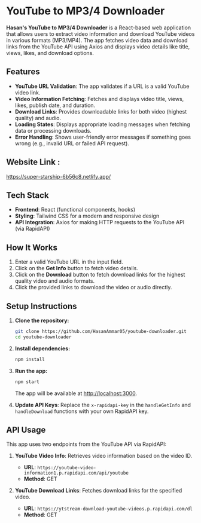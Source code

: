 # YouTube to MP3/4 Downloader

**Hasan's YouTube to MP3/4 Downloader** is a React-based web application that allows users to extract video information and download YouTube videos in various formats (MP3/MP4). The app fetches video data and download links from the YouTube API using Axios and displays video details like title, views, likes, and download options.

## Features
- **YouTube URL Validation**: The app validates if a URL is a valid YouTube video link.
- **Video Information Fetching**: Fetches and displays video title, views, likes, publish date, and duration.
- **Download Links**: Provides downloadable links for both video (highest quality) and audio.
- **Loading States**: Displays appropriate loading messages when fetching data or processing downloads.
- **Error Handling**: Shows user-friendly error messages if something goes wrong (e.g., invalid URL or failed API request).

## Website Link : 
https://super-starship-6b56c8.netlify.app/

## Tech Stack
- **Frontend**: React (functional components, hooks)
- **Styling**: Tailwind CSS for a modern and responsive design
- **API Integration**: Axios for making HTTP requests to the YouTube API (via RapidAPI)

## How It Works
1. Enter a valid YouTube URL in the input field.
2. Click on the **Get Info** button to fetch video details.
3. Click on the **Download** button to fetch download links for the highest quality video and audio formats.
4. Click the provided links to download the video or audio directly.

## Setup Instructions

1. **Clone the repository:**
    ```bash
    git clone https://github.com/HasanAmmar05/youtube-downloader.git
    cd youtube-downloader
    ```

2. **Install dependencies:**
    ```bash
    npm install
    ```

3. **Run the app:**
    ```bash
    npm start
    ```
    The app will be available at [http://localhost:3000](http://localhost:3000).

4. **Update API Keys**: Replace the `x-rapidapi-key` in the `handleGetInfo` and `handleDownload` functions with your own RapidAPI key.

## API Usage

This app uses two endpoints from the YouTube API via RapidAPI:

1. **YouTube Video Info**: Retrieves video information based on the video ID.
    - **URL**: `https://youtube-video-information1.p.rapidapi.com/api/youtube`
    - **Method**: GET

2. **YouTube Download Links**: Fetches download links for the specified video.
    - **URL**: `https://ytstream-download-youtube-videos.p.rapidapi.com/dl`
    - **Method**: GET

